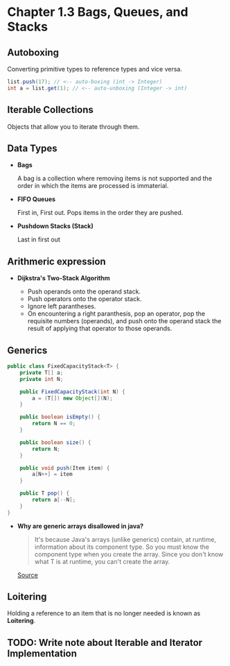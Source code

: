 # Chapter 1.3 Bags, Queues, and Stacks

## Autoboxing

Converting primitive types to reference types and vice versa.

```java
list.push(17); // <-- auto-boxing (int -> Integer)
int a = list.get(1); // <-- auto-unboxing (Integer -> int)
```

## Iterable Collections

Objects that allow you to iterate through them.

## Data Types

- **Bags**

  A bag is a collection where removing items is not supported and the order in which the items are processed is immaterial.

- **FIFO Queues**

  First in, First out. Pops items in the order they are pushed.

- **Pushdown Stacks (Stack)**

  Last in first out

## Arithmeric expression

- **Dijkstra's Two-Stack Algorithm**

  - Push operands onto the operand stack.
  - Push operators onto the operator stack.
  - Ignore left parantheses.
  - On encountering a right paranthesis, pop an operator, pop the requisite numbers (operands), and push onto the operand stack the result of applying that operator to those operands.

## Generics

```java
public class FixedCapacityStack<T> {
    private T[] a;
    private int N;

    public FixedCapacityStack(int N) {
        a = (T[]) new Object[](N);
    }

    public boolean isEmpty() {
        return N == 0;
    }

    public boolean size() {
        return N;
    }

    public void push(Item item) {
        a[N++] = item
    }

    public T pop() {
        return a[--N];
    }
}
```

- **Why are generic arrays disallowed in java?**

  > It's because Java's arrays (unlike generics) contain, at runtime, information about its component type. So you must know the component type when you create the array. Since you don't know what T is at runtime, you can't create the array.

  [Source](https://stackoverflow.com/questions/2927391/whats-the-reason-i-cant-create-generic-array-types-in-java)

## Loitering

Holding a reference to an item that is no longer needed is known as **Loitering**.

## TODO: Write note about Iterable and Iterator Implementation


